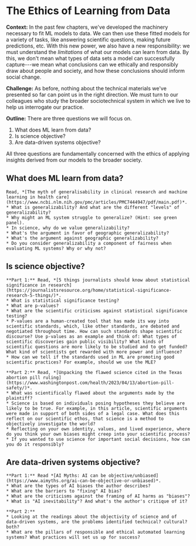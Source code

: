 # The Ethics of Learning from Data

**Context:** In the past few chapters, we've developed the machinery necessary to fit ML models to data. We can then use these fitted models for a variety of tasks, like answering scientific questions, making future predictions, etc. With this new power, we also have a new responsibility: we must understand the *limitations* of what our models can learn from data. By this, we don't mean what types of data sets a model can successfully capture---we mean what conclusions can we ethically and responsibly draw about people and society, and how these conclusions should inform social change. 

**Challenge:** As before, nothing about the technical materials we've presented so far can point us in the right direction. We must turn to our colleagues who study the broader sociotechnical system in which we live to help us interrogate our practice. 

**Outline:** There are three questions we will focus on. 
1. What does ML learn from data?
2. Is science objective?
3. Are data-driven systems objective? 

All three questions are fundamentally concerned with the ethics of applying insights derived from our models to the broader society. 



## What does ML learn from data?

````{admonition} Exercise: Generalizability of ML Systems.
Read, *[The myth of generalisability in clinical research and machine learning in health care](https://www.ncbi.nlm.nih.gov/pmc/articles/PMC7444947/pdf/main.pdf)*.
* What is generalizability? And what are the different "levels" of generalizability?
* Why might an ML system struggle to generalize? (Hint: see green panel). 
* In science, why do we value generalizability?
* What's the argument in favor of geographic generalizability?
* What's the argument against geographic generalizability?
* Do you consider generalizability a component of fairness when evaluating ML systems? Why or why not?
````


## Is science objective? 

````{admonition} Exercise: Objectivity of Science
**Part 1:** Read, *[5 things journalists should know about statistical significance in research](https://journalistsresource.org/home/statistical-significance-research-5-things/)*.
* What is statistical significance testing? 
* What are p-values? 
* What are the scientific criticisms against statistical significance testing?
* P-values are a human-created tool that has made its way into scientific standards, which, like other standards, are debated and negotiated throughout time. How can such standards shape scientific discourse? Use p-values as an example and think of: What types of scientific discoveries gain public visibility? What kinds of scientific questions are more likely to be studied and to get funded? What kind of scientists get rewarded with more power and influence? 
* How can we tell if the standards used in ML are promoting good scientific practices? For example, should we use the MLE? 

**Part 2:** Read, *[Unpacking the flawed science cited in the Texas abortion pill ruling](https://www.washingtonpost.com/health/2023/04/13/abortion-pill-safety/)*.
* What was scientifically flawed about the arguments made by the plaintiff?
* Science is based on individuals posing hypotheses they believe are likely to be true. For example, in this article, scientific arguments were made in support of both sides of a legal case. What does this reflect on our scientific ethos, that science is a method to objectively investigate the world?
* Reflecting on your own identity, values, and lived experience, where do you think your own biases might creep into your scientific process? 
* If you wanted to use science for important social decisions, how can you do it responsibly?
````


## Are data-driven systems objective?

````{admonition} Exercise: Objectivity of ML Systems
**Part 1:** Read *[AI Myths: AI can be objective/unbiased](https://www.aimyths.org/ai-can-be-objective-or-unbiased)*.
* What are the types of AI biases the author describes? 
* What are the barriers to "fixing" AI bias?
* What are the criticisms against the framing of AI harms as "biases"? 
* What is "AI inevitability"? And what's the author's critique of it?

**Part 2:** 
* Looking at the readings about the objectivity of science and of data-driven systems, are the problems identified technical? cultural? both? 
* What are the pillars of responsible and ethical automated learning systems? What practices will set us up for success?
````

